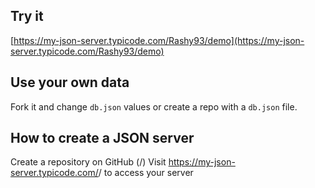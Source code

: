 ## Try it

[https://my-json-server.typicode.com/Rashy93/demo](https://my-json-server.typicode.com/Rashy93/demo)

## Use your own data

Fork it and change `db.json` values or create a repo with a `db.json` file.

## How to create a JSON server

Create a repository on GitHub (<your-username>/<your-repo>)
Visit https://my-json-server.typicode.com/<your-username>/<your-repo> to access your server
